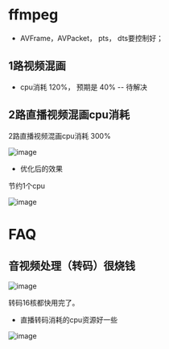 # ffmpeg

* AVFrame，AVPacket， pts， dts要控制好；

## 1路视频混画

* cpu消耗 120%，  预期是 40%  -- 待解决
  

## 2路直播视频混画cpu消耗

2路直播视频混画cpu消耗 300%

![image](https://github.com/user-attachments/assets/40de3689-ec6d-41b2-967f-612d209ddfcd)

* 优化后的效果

节约1个cpu

![image](https://github.com/user-attachments/assets/ec7814ed-adaa-4733-a0c7-c7d21aedbd64)

# FAQ

## 音视频处理（转码）很烧钱

![image](https://github.com/user-attachments/assets/0337b615-8467-40ce-82b6-6debeb5d3ef8)

转码16核都快用完了。

* 直播转码消耗的cpu资源好一些

![image](https://github.com/user-attachments/assets/68e75863-d9c6-4b7f-9dbf-04893b19930d)
